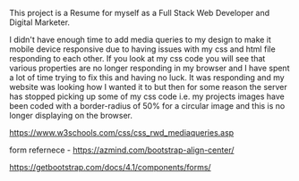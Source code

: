 This project is a Resume for myself as a Full Stack Web Developer and Digital Marketer.

I didn't have enough time to add media queries to my design to make it mobile device responsive due to having issues with my css and html file responding to each other.
If you look at my css code you will see that various properties are no longer responding in my browser and I have spent a lot of time trying to fix this and having no luck.
It was responding and my website was looking how I wanted it to but then for some reason the server has stopped picking up some of my css code i.e. my projects images have been coded with a border-radius of 50% for a circular image and this is no longer displaying on the browser.





https://www.w3schools.com/css/css_rwd_mediaqueries.asp

form refernece - https://azmind.com/bootstrap-align-center/

https://getbootstrap.com/docs/4.1/components/forms/


   

    